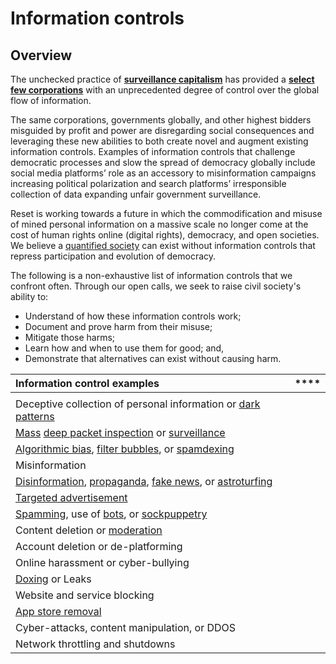 # Information controls

## Overview

The unchecked practice of [**surveillance capitalism**](../../introduction/#our-visions-most-pressing-threat) has provided a [**select few corporations**](https://en.wikipedia.org/wiki/Big_Tech) with an unprecedented degree of control over the global flow of information. 

The same corporations, governments globally, and other highest bidders misguided by profit and power are disregarding social consequences and leveraging these new abilities to both create novel and augment existing information controls. Examples of information controls that challenge democratic processes and slow the spread of democracy globally include social media platforms’ role as an accessory to misinformation campaigns increasing political polarization and search platforms’ irresponsible collection of data expanding unfair government surveillance.

Reset is working towards a future in which the commodification and misuse of mined personal information on a massive scale no longer come at the cost of human rights online \(digital rights\), democracy, and open societies. We believe a [quantified society](https://www.opensocietyfoundations.org/explainers/life-quantified-society) can exist without information controls that repress participation and evolution of democracy.

The following is a non-exhaustive list of information controls that we confront often. Through our open calls, we seek to raise civil society's ability to: 

* Understand of how these information controls work;
* Document and prove harm from their misuse;
* Mitigate those harms;
* Learn how and when to use them for good; and,
* Demonstrate that alternatives can exist without causing harm.

| **Information control examples** | \*\*\*\* |
| :--- | :--- |
|  |  |
| Deceptive collection of personal information or [dark patterns](https://en.wikipedia.org/wiki/Dark_pattern) |  |
| [Mass](https://en.wikipedia.org/wiki/Mass_surveillance) [deep packet inspection](https://en.wikipedia.org/wiki/Deep_packet_inspection) or [surveillance](https://en.wikipedia.org/wiki/Surveillance_abuse) |  |
| [Algorithmic bias](https://en.wikipedia.org/wiki/Algorithmic_bias), [filter bubbles](https://en.wikipedia.org/wiki/Filter_bubble), or [spamdexing](https://en.wikipedia.org/wiki/Spamdexing) |  |
| Misinformation |  |
| [Disinformation](https://en.wikipedia.org/wiki/Disinformation), [propaganda](https://en.wikipedia.org/wiki/Propaganda), [fake news](https://en.wikipedia.org/wiki/Fake_news_website), or [astroturfing](https://en.wikipedia.org/wiki/Astroturfing) |  |
| [Targeted advertisement](https://en.wikipedia.org/wiki/Targeted_advertising) |  |
| [Spamming](https://en.wikipedia.org/wiki/Spamming), use of [bots](https://en.wikipedia.org/wiki/Social_bot), or [sockpuppetry](https://en.wikipedia.org/wiki/Sockpuppet_%28Internet%29) |  |
| Content deletion or [moderation](https://en.wikipedia.org/wiki/Moderation_system) |  |
| Account deletion or de-platforming |  |
| Online harassment or cyber-bullying |  |
| [Doxing](https://en.wikipedia.org/wiki/Doxing) or Leaks |  |
| Website and service blocking |  |
| [App store removal](https://en.wikipedia.org/wiki/Censorship_of_the_iTunes_Store) |  |
| Cyber-attacks, content manipulation, or DDOS |  |
| Network throttling and shutdowns |  |




